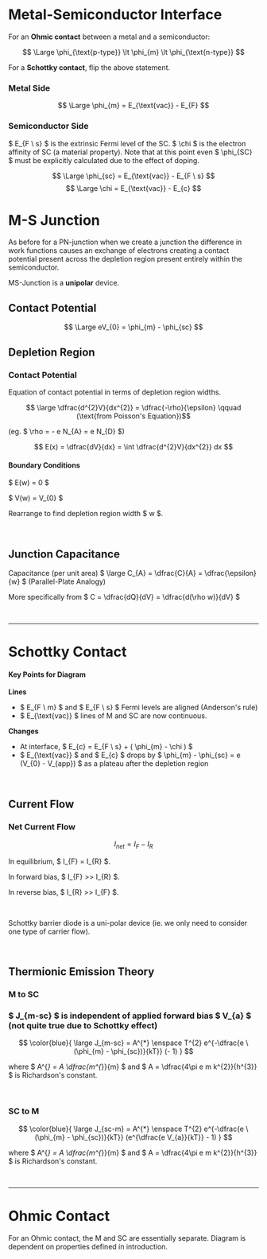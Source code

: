 # Metal-Semiconductor Interface


For an **Ohmic contact** between a metal and a semiconductor:

$$ \Large \phi_{\text{p-type}} \lt \phi_{m} \lt \phi_{\text{n-type}} $$

For a **Schottky contact**, flip the above statement.


### Metal Side

$$ \Large \phi_{m} = E_{\text{vac}} - E_{F} $$

### Semiconductor Side

$ E_{F \ s} $ is the extrinsic Fermi level of the SC.
$ \chi $ is the electron affinity of SC (a material property). Note that at this point even $ \phi_{SC} $ must be explicitly calculated due to the effect of doping.  

$$ \Large \phi_{sc} = E_{\text{vac}} - E_{F \ s} $$ 
$$ \Large \chi = E_{\text{vac}} - E_{c} $$


# M-S Junction

As before for a PN-junction when we create a junction the difference in work functions causes an exchange of electrons creating a contact potential present across the depletion region present entirely within the semiconductor. 

MS-Junction is a **unipolar** device.


## Contact Potential

$$ \Large eV_{0} = \phi_{m} - \phi_{sc} $$


## Depletion Region

### Contact Potential
Equation of contact potential in terms of depletion region widths.

$$ \large \dfrac{d^{2}V}{dx^{2}} = \dfrac{-\rho}{\epsilon} \qquad (\text{from Poisson's Equation})$$

(eg. $ \rho = - e N_{A} = e N_{D} $)

$$ E(x) = \dfrac{dV}{dx} = \int \dfrac{d^{2}V}{dx^{2}} dx $$

#### Boundary Conditions
$ E(w) = 0 $

$ V(w) = V_{0} $


Rearrange to find depletion region width $ w $.
 
</br>

## Junction Capacitance

Capacitance (per unit area) $ \large C_{A} = \dfrac{C}{A} = \dfrac{\epsilon}{w} $ (Parallel-Plate Analogy)

More specifically from $ C = \dfrac{dQ}{dV} = \dfrac{d(\rho w)}{dV} $


</br><hr>



# Schottky Contact

#### Key Points for Diagram

**Lines**
* $ E_{F \ m} $ and $ E_{F \ s} $ Fermi levels are aligned (Anderson's rule)
* $ E_{\text{vac}} $ lines of M and SC are now continuous.

**Changes**
* At interface, $ E_{c} = E_{F \ s} + ( \phi_{m} - \chi ) $
* $ E_{\text{vac}} $ and $ E_{c} $ drops by $ \phi_{m} - \phi_{sc} = e (V_{0} - V_{app}) $ as a plateau after the depletion region

</br>


## Current Flow

### Net Current Flow
$$ I_{net} = I_{F} - I_{R} $$

In equilibrium, $ I_{F} = I_{R} $.

In forward bias, $ I_{F} >> I_{R} $.

In reverse bias, $ I_{R} >> I_{F} $.


</br>

Schottky barrier diode is a uni-polar device (ie. we only need to consider one type of carrier flow).

</br>

## Thermionic Emission Theory

### M to SC

### $ J_{m-sc} $ is independent of applied forward bias $ V_{a} $ (not quite true due to Schottky effect)

$$ \color{blue}{ \large J_{m-sc} =  A^{*} \enspace T^{2} e^{-\dfrac{e \ (\phi_{m} - \phi_{sc})}{kT}} (- 1) } $$ 

where $ A^{*} = A \dfrac{m^{*}}{m} $ and $ A = \dfrac{4\pi e m k^{2}}{h^{3}} $ is Richardson's constant.

</br>

### SC to M

$$ \color{blue}{ \large J_{sc-m} =  A^{*} \enspace T^{2} e^{-\dfrac{e \ (\phi_{m} - \phi_{sc})}{kT}} (e^{\dfrac{e V_{a}}{kT}} - 1) } $$ 

where $ A^{*} = A \dfrac{m^{*}}{m} $ and $ A = \dfrac{4\pi e m k^{2}}{h^{3}} $ is Richardson's constant.


</br><hr>


# Ohmic Contact
For an Ohmic contact, the M and SC are essentially separate. Diagram is dependent on properties defined in introduction.








